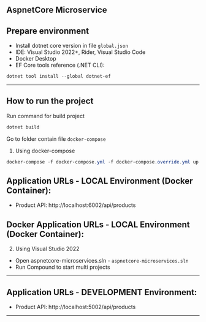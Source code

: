 ## AspnetCore Microservice

## Prepare environment

* Install dotnet core version in file `global.json`
* IDE: Visual Studio 2022+, Rider, Visual Studio Code
* Docker Desktop
* EF Core tools reference (.NET CLI):

```Powershell
dotnet tool install --global dotnet-ef
```

---

## How to run the project

Run command for build project

```Powershell
dotnet build
```

Go to folder contain file `docker-compose`

1. Using docker-compose

```Powershell
docker-compose -f docker-compose.yml -f docker-compose.override.yml up -d --remove-orphans
```

## Application URLs - LOCAL Environment (Docker Container):


- Product API: http://localhost:6002/api/products


## Docker Application URLs - LOCAL Environment (Docker Container):



2. Using Visual Studio 2022

- Open aspnetcore-microservices.sln - `aspnetcore-microservices.sln`
- Run Compound to start multi projects

---

## Application URLs - DEVELOPMENT Environment:

- Product API: http://localhost:5002/api/products


---
